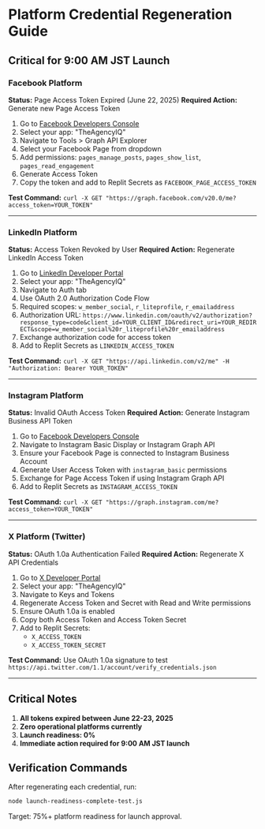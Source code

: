 # Platform Credential Regeneration Guide
## Critical for 9:00 AM JST Launch

### Facebook Platform
**Status:** Page Access Token Expired (June 22, 2025)
**Required Action:** Generate new Page Access Token

1. Go to [Facebook Developers Console](https://developers.facebook.com/)
2. Select your app: "TheAgencyIQ"
3. Navigate to Tools > Graph API Explorer
4. Select your Facebook Page from dropdown
5. Add permissions: `pages_manage_posts`, `pages_show_list`, `pages_read_engagement`
6. Generate Access Token
7. Copy the token and add to Replit Secrets as `FACEBOOK_PAGE_ACCESS_TOKEN`

**Test Command:** `curl -X GET "https://graph.facebook.com/v20.0/me?access_token=YOUR_TOKEN"`

---

### LinkedIn Platform
**Status:** Access Token Revoked by User
**Required Action:** Regenerate LinkedIn Access Token

1. Go to [LinkedIn Developer Portal](https://www.linkedin.com/developers/)
2. Select your app: "TheAgencyIQ"
3. Navigate to Auth tab
4. Use OAuth 2.0 Authorization Code Flow
5. Required scopes: `w_member_social`, `r_liteprofile`, `r_emailaddress`
6. Authorization URL: `https://www.linkedin.com/oauth/v2/authorization?response_type=code&client_id=YOUR_CLIENT_ID&redirect_uri=YOUR_REDIRECT&scope=w_member_social%20r_liteprofile%20r_emailaddress`
7. Exchange authorization code for access token
8. Add to Replit Secrets as `LINKEDIN_ACCESS_TOKEN`

**Test Command:** `curl -X GET "https://api.linkedin.com/v2/me" -H "Authorization: Bearer YOUR_TOKEN"`

---

### Instagram Platform
**Status:** Invalid OAuth Access Token
**Required Action:** Generate Instagram Business API Token

1. Go to [Facebook Developers Console](https://developers.facebook.com/)
2. Navigate to Instagram Basic Display or Instagram Graph API
3. Ensure your Facebook Page is connected to Instagram Business Account
4. Generate User Access Token with `instagram_basic` permissions
5. Exchange for Page Access Token if using Instagram Graph API
6. Add to Replit Secrets as `INSTAGRAM_ACCESS_TOKEN`

**Test Command:** `curl -X GET "https://graph.instagram.com/me?access_token=YOUR_TOKEN"`

---

### X Platform (Twitter)
**Status:** OAuth 1.0a Authentication Failed
**Required Action:** Regenerate X API Credentials

1. Go to [X Developer Portal](https://developer.twitter.com/)
2. Select your app: "TheAgencyIQ"
3. Navigate to Keys and Tokens
4. Regenerate Access Token and Secret with Read and Write permissions
5. Ensure OAuth 1.0a is enabled
6. Copy both Access Token and Access Token Secret
7. Add to Replit Secrets:
   - `X_ACCESS_TOKEN`
   - `X_ACCESS_TOKEN_SECRET`

**Test Command:** Use OAuth 1.0a signature to test `https://api.twitter.com/1.1/account/verify_credentials.json`

---

## Critical Notes

1. **All tokens expired between June 22-23, 2025**
2. **Zero operational platforms currently**
3. **Launch readiness: 0%**
4. **Immediate action required for 9:00 AM JST launch**

## Verification Commands

After regenerating each credential, run:
```bash
node launch-readiness-complete-test.js
```

Target: 75%+ platform readiness for launch approval.